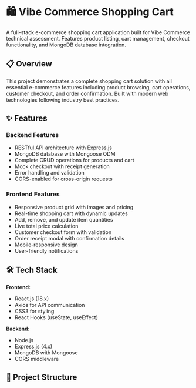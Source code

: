 # 🛍️ Vibe Commerce Shopping Cart

A full-stack e-commerce shopping cart application built for Vibe Commerce technical assessment. Features product listing, cart management, checkout functionality, and MongoDB database integration.

## 📋 Overview

This project demonstrates a complete shopping cart solution with all essential e-commerce features including product browsing, cart operations, customer checkout, and order confirmation. Built with modern web technologies following industry best practices.

## ✨ Features

### Backend Features
- RESTful API architecture with Express.js
- MongoDB database with Mongoose ODM
- Complete CRUD operations for products and cart
- Mock checkout with receipt generation
- Error handling and validation
- CORS-enabled for cross-origin requests

### Frontend Features
- Responsive product grid with images and pricing
- Real-time shopping cart with dynamic updates
- Add, remove, and update item quantities
- Live total price calculation
- Customer checkout form with validation
- Order receipt modal with confirmation details
- Mobile-responsive design
- User-friendly notifications

## 🛠️ Tech Stack

**Frontend:**
- React.js (18.x)
- Axios for API communication
- CSS3 for styling
- React Hooks (useState, useEffect)

**Backend:**
- Node.js
- Express.js (4.x)
- MongoDB with Mongoose
- CORS middleware

## 📁 Project Structure

